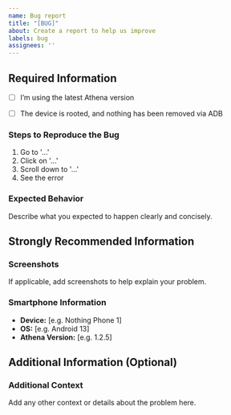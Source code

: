 ```yaml
---
name: Bug report
title: "[BUG]"
about: Create a report to help us improve
labels: bug
assignees: ''
---
```


## Required Information

- [ ] I’m using the latest Athena version

- [ ] The device is rooted, and nothing has been removed via ADB

### Steps to Reproduce the Bug
1. Go to '...'
2. Click on '...'
3. Scroll down to '...'
4. See the error

### Expected Behavior
Describe what you expected to happen clearly and concisely.


## Strongly Recommended Information

### Screenshots
If applicable, add screenshots to help explain your problem.

### Smartphone Information
- **Device:** [e.g. Nothing Phone 1]
- **OS:** [e.g. Android 13]
- **Athena Version:** [e.g. 1.2.5]

## Additional Information (Optional)

### Additional Context
Add any other context or details about the problem here.
